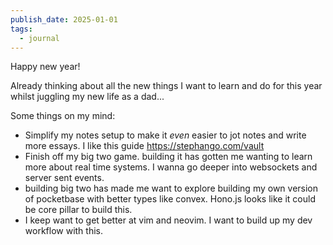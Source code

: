 ```yaml
---
publish_date: 2025-01-01
tags:
  - journal
---
```



Happy new year! 

Already thinking about all the new things I want to learn and do for this year whilst juggling my new life as a dad...

Some things on my mind:
- Simplify my notes setup to make it _even_ easier to jot notes and write more essays. I like this guide https://stephango.com/vault
- Finish off my big two game. building it has gotten me wanting to learn more about real time systems. I wanna go deeper into websockets and server sent events. 
- building big two has made me want to explore building my own version of pocketbase with better types like convex. Hono.js looks like it could be core pillar to build this.
- I keep want to get better at vim and neovim. I want to build up my dev workflow with this.
